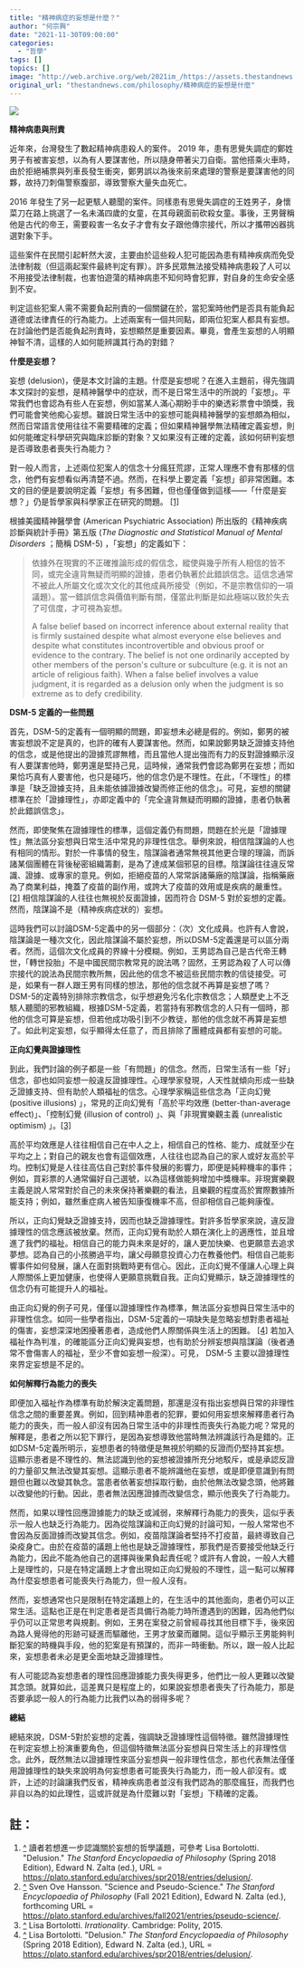 ```yaml
---
title: "精神病症的妄想是什麼？"
author: "何宗興"
date: "2021-11-30T09:00:00"
categories:
  - "哲學"
tags: []
topics: []
image: "http://web.archive.org/web/2021im_/https://assets.thestandnews.com/media/photos/2-02%E5%89%AF%E6%9C%AC.png"
original_url: "thestandnews.com/philosophy/精神病症的妄想是什麼"
---
```

![](http://web.archive.org/web/2021im_/https://assets.thestandnews.com/media/photos/2-02%E5%89%AF%E6%9C%AC.png)

**精神病患與刑責**

近年來，台灣發生了數起精神病患殺人的案件。 2019 年，患有思覺失調症的鄭姓男子有被害妄想，以為有人要謀害他，所以隨身帶著尖刀自衛。當他搭乘火車時，由於拒絕補票與列車長發生衝突，鄭男誤以為後來前來處理的警察是要謀害他的同夥，故持刀刺傷警察腹部，導致警察大量失血死亡。

2016 年發生了另一起更駭人聽聞的案件。同樣患有思覺失調症的王姓男子，身懷菜刀在路上挑選了一名未滿四歲的女童，在其母親面前砍殺女童。事後，王男聲稱他是古代的帝王，需要殺害一名女子才會有女子跟他傳宗接代，所以才攜帶凶器挑選對象下手。

這些案件在民間引起軒然大波，主要由於這些殺人犯可能因為患有精神疾病而免受法律制裁（但這兩起案件最終判定有罪）。許多民眾無法接受精神病患殺了人可以不用接受法律制裁，也害怕遊蕩的精神病患不知何時會犯罪，對自身的生命安全感到不安。

判定這些犯案人需不需要負起刑責的一個關鍵在於，當犯案時他們是否具有能負起道德或法律責任的行為能力。上述兩案有一個共同點，即兩位犯案人都具有妄想。在討論他們是否能負起刑責時，妄想顯然是重要因素。畢竟，會產生妄想的人明顯神智不清，這樣的人如何能辨識其行為的對錯？

**什麼是妄想？**

妄想 (delusion)，便是本文討論的主題。什麼是妄想呢？在進入主題前，得先強調本文探討的妄想，是精神醫學中的症狀，而不是日常生活中的所說的「妄想」。平常我們也會認為有些人在妄想，例如當某人滿心期盼手中的樂透彩票會中頭獎，我們可能會笑他痴心妄想。雖說日常生活中的妄想可能與精神醫學的妄想頗為相似，然而日常語言使用往往不需要精確的定義；但如果精神醫學無法精確定義妄想，則如何能確定科學研究與臨床診斷的對象？又如果沒有正確的定義，該如何研判妄想是否導致患者喪失行為能力？

對一般人而言，上述兩位犯案人的信念十分瘋狂荒謬，正常人理應不會有那樣的信念，他們有妄想看似再清楚不過。然而，在科學上要定義「妄想」卻非常困難。本文的目的便是要說明定義「妄想」有多困難，但也僅僅做到這樣——「什麼是妄想？」仍是哲學家與科學家正在研究的問題。 [\[1\]](#footnote-1)

根據美國精神醫學會 (American Psychiatric Association) 所出版的《精神疾病診斷與統計手冊》第五版 (_The Diagnostic and Statistical Manual of Mental Disorders_ ；簡稱 DSM-5) ，「妄想」的定義如下：

> 依據外在現實的不正確推論形成的假信念，縱使與幾乎所有人相信的皆不同，或完全違背無疑而明顯的證據，患者仍執著於此錯誤信念。這信念通常不被此人所屬文化或次文化的其他成員所接受（例如，不是宗教信仰的一項議題）。當一錯誤信念與價值判斷有關，僅當此判斷是如此極端以致於失去了可信度，才可視為妄想。
> 
> A false belief based on incorrect inference about external reality that is firmly sustained despite what almost everyone else believes and despite what constitutes incontrovertible and obvious proof or evidence to the contrary. The belief is not one ordinarily accepted by other members of the person's culture or subculture (e.g. it is not an article of religious faith). When a false belief involves a value judgment, it is regarded as a delusion only when the judgment is so extreme as to defy credibility.

**DSM-5 定義的一些問題**

首先，DSM-5的定義有一個明顯的問題，即妄想未必總是假的。例如，鄭男的被害妄想說不定是真的，也許的確有人要謀害他。然而，如果說鄭男缺乏證據支持他的信念，或是他提出的證據荒謬無稽，而且當他人提出強而有力的反對證據顯示沒有人要謀害他時，鄭男還是堅持己見，這時候，通常我們會認為鄭男在妄想；而如果恰巧真有人要害他，也只是碰巧，他的信念仍是不理性。在此，「不理性」的標準是「缺乏證據支持，且未能依據證據改變而修正他的信念」。可見，妄想的關鍵標準在於「證據理性」，亦即定義中的「完全違背無疑而明顯的證據，患者仍執著於此錯誤信念」。

然而，即使聚焦在證據理性的標準，這個定義仍有問題，問題在於光是「證據理性」無法區分妄想與日常生活中常見的非理性信念。舉例來說，相信陰謀論的人也有相同的情形。對於一件事情的發生，陰謀論者通常無視其他更合理的理論，而訴諸某個團體在背後秘密組織籌劃，是為了達成某個邪惡的目標。陰謀論往往違反常識、證據、或專家的意見。例如，拒絕疫苗的人常常訴諸藥廠的陰謀論，指稱藥廠為了商業利益，掩蓋了疫苗的副作用，或誇大了疫苗的效用或是疾病的嚴重性。 [\[2\]](#footnote-2) 相信陰謀論的人往往也無視於反面證據，因而符合 DSM-5 對於妄想的定義。然而，陰謀論不是（精神疾病症狀的）妄想。

這時我們可以討論DSM-5定義中的另一個部分：（次）文化成員。也許有人會說，陰謀論是一種次文化，因此陰謀論不屬於妄想，所以DSM-5定義還是可以區分兩者。然而，這個次文化成員的界線十分模糊。例如，王男認為自己是古代帝王轉世，「轉世投胎」不是中國民間宗教常見的說法嗎？固然，王男認為殺了人可以傳宗接代的說法為民間宗教所無，因此他的信念不被這些民間宗教的信徒接受。可是，如果有一群人跟王男有同樣的想法，那他的信念就不再算是妄想了嗎？ DSM-5的定義特別排除宗教信念，似乎想避免污名化宗教信念；人類歷史上不乏駭人聽聞的邪教組織，根據DSM-5定義，若當持有邪教信念的人只有一個時，那他的信念可算是妄想，但若他成功吸引到不少教徒，那他的信念就不再算是妄想了。如此判定妄想，似乎顯得太任意了，而且排除了團體成員都有妄想的可能。

**正向幻覺與證據理性**

到此，我們討論的例子都是一些「有問題」的信念。然而，日常生活有一些「好」信念，卻也如同妄想一般違反證據理性。心理學家發現，人天性就傾向形成一些缺乏證據支持、但有助於人類福祉的信念。心理學家稱這些信念為「正向幻覺 (positive illusions) 」，常見的正向幻覺有「高於平均效應 (better-than-average effect)」、「控制幻覺 (illusion of control) 」、與「非現實樂觀主義 (unrealistic optimism) 」。[\[3\]](#footnote-3)

高於平均效應是人往往相信自己在中人之上，相信自己的性格、能力、成就至少在平均之上；對自己的親友也會有這個效應，人往往也認為自己的家人或好友高於平均。控制幻覺是人往往高估自己對於事件發展的影響力，即便是純粹機率的事件；例如，買彩票的人通常偏好自己選號，以為這樣做能夠增加中獎機率。非現實樂觀主義是說人常常對於自己的未來保持著樂觀的看法，且樂觀的程度高於實際數據所能支持；例如，雖然重症病人被告知康復機率不高，但卻相信自己能夠康復。

所以，正向幻覺缺乏證據支持，因而也缺乏證據理性。對許多哲學家來說，違反證據理性的信念應該被放棄。然而，正向幻覺有助於人類在演化上的適應性，並且增進了我們的福祉。相信自己的能力與未來是好的，讓人更加快樂、也更願意去追求夢想。認為自己的小孩勝過平均，讓父母願意投資心力在教養他們。相信自己能影響事件如何發展，讓人在面對挑戰時更有信心。因此，正向幻覺不僅讓人心理上與人際關係上更加健康，也使得人更願意挑戰自我。正向幻覺顯示，缺乏證據理性的信念仍有可能提升人的福祉。

由正向幻覺的例子可見，僅僅以證據理性作為標準，無法區分妄想與日常生活中的非理性信念。如同一些學者指出，DSM-5定義的一項缺失是忽略妄想對患者福祉的傷害，妄想深深地困擾著患者，造成他們人際關係與生活上的困難。 [\[4\]](#footnote-4) 若加入福祉作為判准，的確能區分正向幻覺與妄想，也有助於分辨妄想與陰謀論（後者通常不會傷害人的福祉，至少不會如妄想一般深）。可見， DSM-5 主要以證據理性來界定妄想是不足的。

**如何解釋行為能力的喪失**

即便加入福祉作為標準有助於解決定義問題，那還是沒有指出妄想與日常的非理性信念之間的重要差異。例如，回到精神患者的犯罪，要如何用妄想來解釋患者行為能力的喪失，而一般人卻沒有因為日常生活中的非理性而喪失行為能力呢？常見的解釋是，患者之所以犯下罪行，是因為妄想導致他當時無法辨識該行為是錯的。正如DSM-5定義所明示，妄想患者的特徵便是無視於明顯的反證而仍堅持其妄想。這顯示患者是不理性的、無法認識到他的妄想被證據所充分地駁斥，或是承認反證的力量卻又無法改變其妄想。這顯示患者不能辨識他在妄想，或是即便意識到有問題但也難以改變其執念。當患者依著妄想採取行動，由於他無法改變念頭，他將難以改變他的行動。因此，患者無法因應證據而改變信念，顯示他喪失了行為能力。

然而，如果以理性回應證據能力的缺乏或減弱，來解釋行為能力的喪失，這似乎表示一般人也缺乏行為能力。因為從陰謀論和正向幻覺的討論可知，一般人常常也不會因為反面證據而改變其信念。例如，疫苗陰謀論者堅持不打疫苗，最終導致自己染疫身亡。由於在疫苗的議題上他也是缺乏證據理性，那我們是否要接受他缺乏行為能力，因此不能為他自己的選擇與後果負起責任呢？或許有人會說，一般人大體上是理性的，只是在特定議題上才會出現如正向幻覺般的不理性，這一點可以解釋為什麼妄想患者可能喪失行為能力，但一般人沒有。

然而，妄想通常也只是限制在特定議題上的，在生活中的其他面向，患者仍可以正常生活。這點也正是在判定患者是否具備行為能力時所遭遇到的困難，因為他們似乎仍可以正常思考與規劃。例如，王男在案發之前曾經尋找其他目標下手，後來因為路人覺得他的形跡可疑進而驅離他，王男才放棄而離開。這似乎顯示王男能夠判斷犯案的時機與手段，他的犯案是有預謀的，而非一時衝動。所以，跟一般人比起來，妄想患者未必是更全面地缺乏證據理性。

有人可能認為妄想患者的理性回應證據能力喪失得更多，他們比一般人更難以改變其念頭。就算如此，這差異只是程度上的，如果說妄想患者喪失了行為能力，那是否要承認一般人的行為能力比我們以為的弱得多呢？

**總結**

總結來說，DSM-5對於妄想的定義，強調缺乏證據理性這個特徵。雖然證據理性在判定妄想上扮演重要角色，但這個特徵無法區分妄想與日常生活上的非理性信念。此外，既然無法以證據理性來區分妄想與一般非理性信念，那也代表無法僅僅用證據理性的缺失來說明為何妄想患者可能喪失行為能力，而一般人卻沒有。或許，上述的討論讓我們反省，精神疾病患者並沒有我們認為的那麼瘋狂，而我們也非自以為的如此理性，這或許就是為什麼難以對「妄想」下精確的定義。

註：
--

1.  [^](#footnote-marker-1-1) 讀者若想進一步認識關於妄想的哲學議題，可參考 Lisa Bortolotti. "Delusion." _The Stanford Encyclopaedia of Philosophy_ (Spring 2018 Edition), Edward N. Zalta (ed.), URL = <https://plato.stanford.edu/archives/spr2018/entries/delusion/>.
2.  [^](#footnote-marker-2-1) Sven Ove Hansson. "Science and Pseudo-Science." _The Stanford Encyclopaedia of Philosophy_ (Fall 2021 Edition), Edward N. Zalta (ed.), forthcoming URL = <https://plato.stanford.edu/archives/fall2021/entries/pseudo-science/>.
3.  [^](#footnote-marker-3-1) Lisa Bortolotti. _Irrationality_. Cambridge: Polity, 2015.
4.  [^](#footnote-marker-4-1) Lisa Bortolotti. "Delusion." _The Stanford Encyclopaedia of Philosophy_ (Spring 2018 Edition), Edward N. Zalta (ed.), URL = <https://plato.stanford.edu/archives/spr2018/entries/delusion/>.